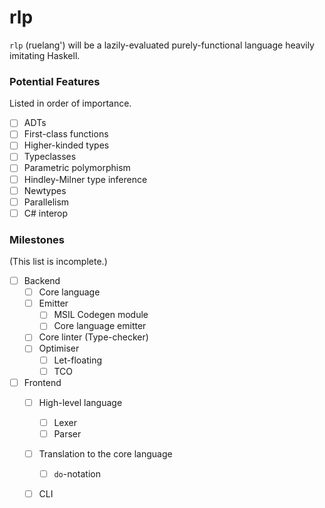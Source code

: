 # rlp

`rlp` (ruelang') will be a lazily-evaluated purely-functional language heavily
imitating Haskell.

### Potential Features
Listed in order of importance.
- [ ] ADTs
- [ ] First-class functions
- [ ] Higher-kinded types
- [ ] Typeclasses
- [ ] Parametric polymorphism
- [ ] Hindley-Milner type inference
- [ ] Newtypes
- [ ] Parallelism
- [ ] C# interop

### Milestones
(This list is incomplete.)

- [ ] Backend
    - [ ] Core language
    - [ ] Emitter
        - [ ] MSIL Codegen module
        - [ ] Core language emitter
    - [ ] Core linter (Type-checker)
    - [ ] Optimiser
        - [ ] Let-floating
        - [ ] TCO
- [ ] Frontend
    - [ ] High-level language
        - [ ] Lexer
        - [ ] Parser
    - [ ] Translation to the core language
        - [ ] `do`-notation
    - [ ] CLI

